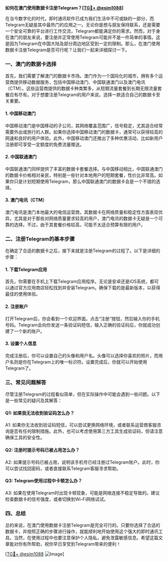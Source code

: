 **如何在澳门使用数据卡注册Telegram？[[TG💪+ @esim1088](https://t.me/s/esim1088)]**

在当今数字化的时代，即时通讯软件已成为我们生活中不可或缺的一部分，而Telegram无疑是其中最热门的应用之一。无论你是想与朋友保持联系，还是需要一个安全可靠的平台进行工作交流，Telegram都能满足你的需求。然而，对于身在澳门的朋友来说，要注册并正常使用Telegram可能并不是一件简单的事情。这是因为Telegram在中国大陆及部分周边地区受到一定的限制。那么，在澳门使用数据卡注册Telegram是否可行呢？让我们一起来详细探讨一下。

### 一、澳门的数据卡选择

首先，我们需要了解澳门的数据卡市场。澳门作为一个国际化的城市，拥有多个运营商提供移动数据服务，包括中国移动澳门、中国联通澳门以及澳门电讯（CTM）。这些运营商提供的数据卡种类繁多，从短期流量套餐到长期无限流量套餐应有尽有。对于想要注册Telegram的用户来说，选择一款适合自己的数据卡至关重要。

#### 1. 中国移动澳门

中国移动澳门是中国移动的子公司，其网络覆盖范围广，信号稳定，尤其适合经常需要外出或旅行的人群。如果你选择中国移动澳门的数据卡，通常可以获得较高的网速和良好的用户体验。此外，中国移动澳门还推出了多种优惠活动，比如新用户注册即可享受一定额度的免费流量赠送。

#### 2. 中国联通澳门

中国联通澳门同样提供了丰富的数据卡套餐选择。与中国移动相比，中国联通澳门的数据卡价格相对亲民，特别是一些针对本地用户的短期套餐，性价比非常高。如果你只是计划短期使用Telegram，那么中国联通澳门的数据卡会是一个不错的选择。

#### 3. 澳门电讯（CTM）

澳门电讯是澳门本地最大的电信运营商，其数据卡在网络质量和稳定性方面表现优异。尤其是对于那些对网络质量要求较高的用户，澳门电讯的数据卡无疑是一个可靠的选择。不过，由于其套餐价格较高，可能不太适合预算有限的用户。

### 二、注册Telegram的基本步骤

在确定了合适的数据卡之后，接下来就是注册Telegram的过程了。以下是详细的步骤：

#### 1. 下载Telegram应用

首先，你需要在手机上下载Telegram应用程序。无论是安卓还是iOS系统，都可以通过官方应用商店轻松找到并安装Telegram。确保下载的是最新版本，以获得最佳的使用体验。

#### 2. 注册账户

打开Telegram后，你会看到一个欢迎界面。点击“注册”按钮，然后输入你的手机号码。Telegram会向你发送一条验证码短信，输入正确的验证码后，你就成功创建了一个新的账户。

#### 3. 设置个人信息

完成注册后，你可以设置自己的头像和用户名。头像可以选择你喜欢的照片，而用户名则是你在Telegram上的唯一标识符。设置完成后，你就可以开始使用Telegram了。

### 三、常见问题解答

尽管注册Telegram的过程看似简单，但在实际操作中可能会遇到一些问题。以下是一些常见的疑问及其解答：

#### Q1: 如果我无法收到验证码怎么办？

A1: 如果你无法收到验证码短信，可以尝试更换网络环境，或者联系运营商客服咨询是否有任何限制措施。此外，也可以考虑使用第三方工具生成验证码，但请注意确保工具的安全性。

#### Q2: 注册时提示号码已被占用怎么办？

A2: 如果提示号码已被占用，说明该手机号已经注册过Telegram账户。此时，你可以尝试找回密码，或者直接联系Telegram客服寻求帮助。

#### Q3: Telegram使用过程中卡顿怎么办？

A3: 如果在使用Telegram时出现卡顿现象，可能是网络连接不稳定导致的。建议检查数据卡的信号强度，或者切换到Wi-Fi网络试试。

### 四、总结

总的来说，在澳门使用数据卡注册Telegram是完全可行的。只要你选择了合适的数据卡，并按照正确的步骤进行操作，就能顺利地开始使用这个强大的即时通讯工具。当然，在使用过程中也要注意保护个人隐私，避免泄露敏感信息。希望这篇文章能对你有所帮助，祝你早日享受到Telegram带来的便利！

[[TG💪+ @esim1088](https://t.me/s/esim1088) ![Image](https://i.postimg.cc/4NQfJmqS/Snipaste-2025-05-13-00-14-12.png)]